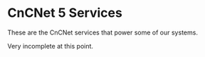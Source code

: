 CnCNet 5 Services
=================
These are the CnCNet services that power some of our systems.

Very incomplete at this point.
